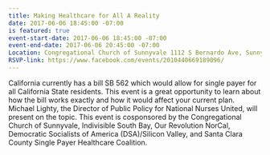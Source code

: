 ```yaml
---
title: Making Healthcare for All A Reality
date: 2017-06-06 18:45:00 -07:00
is featured: true
event-start-date: 2017-06-06 18:45:00 -07:00
event-end-date: 2017-06-06 20:45:00 -07:00
Location: Congregational Church of Sunnyvale 1112 S Bernardo Ave, Sunnyvale 94087
RSVP-link: https://www.facebook.com/events/2010440669189096/
---
```


California currently has a bill SB 562 which would allow for single payer for all California State residents. This event is a great opportunity to learn about how the bill works exactly and how it would affect your current plan. Michael Lighty, the Director of Public Policy for National Nurses United, will present on the topic. This event is cosponsored by the Congregational Church of Sunnyvale, Indivisible South Bay, Our Revolution NorCal, Democratic Socialists of America (DSA)/Silicon Valley, and Santa Clara County Single Payer Healthcare Coalition.
